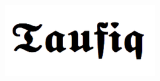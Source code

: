 <p align="center"><a href="https://laravel.com" target="_blank">
<img src="img/taufiq.png" width="400"></a></p>
